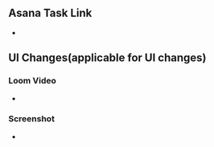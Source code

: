 ## Asana Task Link
- 

## UI Changes(applicable for UI changes)

### Loom Video
-

### Screenshot
- 